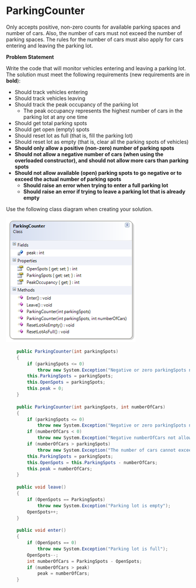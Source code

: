 ---
---
# ParkingCounter

Only accepts positive, non-zero counts for available parking spaces and number of cars. Also, the number of cars must not exceed the number of parking spaces. The rules for the number of cars must also apply for cars entering and leaving the parking lot.

**Problem Statement**

Write the code that will monitor vehicles entering and leaving a parking lot. The solution must meet the following requirements (new requirements are in **bold**):

* Should track vehicles entering
* Should track vehicles leaving
* Should track the peak occupancy of the parking lot
  * The peak occupancy represents the highest number of cars in the parking lot at any one time
* Should get total parking spots
* Should get open (empty) spots
* Should reset lot as full (that is, fill the parking lot)
* Should reset lot as empty (that is, clear all the parking spots of vehicles)
* **Should only allow a positive (non-zero) number of parking spots**
* **Should not allow a negative number of cars (when using the overloaded constructor), and should not allow more cars than parking spots**
* **Should not allow available (open) parking spots to go negative or to exceed the actual number of parking spots**
  * **Should raise an error when trying to enter a full parking lot**
  * **Should raise an error if trying to leave a parking lot that is already empty**

Use the following class diagram when creating your solution.

![](G-ParkingCounter.png)

```csharp
    public ParkingCounter(int parkingSpots)
    {
        if (parkingSpots <= 0)
            throw new System.Exception("Negative or zero parkingSpots not allowed");
        this.ParkingSpots = parkingSpots;
        this.OpenSpots = parkingSpots;
        this.peak = 0;
    }

    public ParkingCounter(int parkingSpots, int numberOfCars)
    {
        if (parkingSpots <= 0)
            throw new System.Exception("Negative or zero parkingSpots not allowed");
        if (numberOfCars < 0)
            throw new System.Exception("Negative numberOfCars not allowed");
        if (numberOfCars > parkingSpots)
            throw new System.Exception("The number of cars cannot exceed the number of parking spots");
        this.ParkingSpots = parkingSpots;
        this.OpenSpots = this.ParkingSpots - numberOfCars;
        this.peak = numberOfCars;
    }

    public void leave()
    {
        if (OpenSpots == ParkingSpots)
            throw new System.Exception("Parking lot is empty");
        OpenSpots++;
    }

    public void enter()
    {
        if (OpenSpots == 0)
            throw new System.Exception("Parking lot is full");
        OpenSpots--;
        int numberOfCars = ParkingSpots - OpenSpots;
        if (numberOfCars > peak)
            peak = numberOfCars;
    }
```
